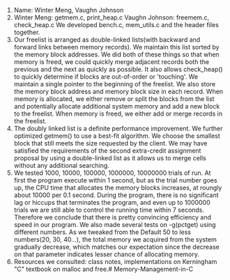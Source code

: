1. Name: Winter Meng, Vaughn Johnson
2. Winter Meng: getmem.c, print_heap.c
   Vaughn Johnson: freemem.c, check_heap.c
   We developed bench.c, mem_utils.c and the header files together.
3. Our freelist is arranged as double-linked lists(with backward and forward links between memory records). We maintain this list sorted by the memory block addresses. We did both of these things so that when memory is freed, we could quickly merge adjacent records both the previous and the next as quickly as possible. It also allows check_heap() to quickly determine if blocks are out-of-order or 'touching'. We maintain a single pointer to the beginning of the freelist. We also store the memory block address and memory block size in each record. When memory is allocated, we either remove or split the blocks from the list and potentially allocate additional system memory and add a new block to the freelist. When memory is freed, we either add or merge records in the freelist.
4. The doubly linked list is a definite performance improvement. We further optimized getmem() to use a best-fit algorithm. We choose the smallest block that still meets the size requested by the client. 
   We may have satisfied the requirements of the second
extra-credit assignment proposal by using a double-linked list as it allows us to merge cells without any additional searching.
5. We tested 1000, 10000, 100000, 1000000, 10000000 trials of run. At first the program execute within 1 second, but as the trial number goes up, the CPU time that allocates the memory blocks increases, at roungly about 10000 per 0.1 second. During the program, there is no significant lag or hiccups that terminates the program, and even up to 1000000 trials we are still able to control the running time within 7 seconds. Therefore
we conclude that there is pretty convincing efficiency and speed in our program.
   We also made several tests on -g(pctget) using different numbers. As we tweaked from the Default 50 to less numbers(20, 30, 40...), the total memory we acquired from the system gradually decrease, which matches our expectation since the decrease on that parameter indicates lesser chance of allocating memory. 
6. Resources we consulted: class notes, implementations on Kerningham "C" textbook on malloc and free.# Memory-Management-in-C
